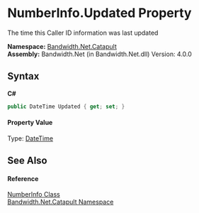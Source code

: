 ﻿# NumberInfo.Updated Property 
 

The time this Caller ID information was last updated

**Namespace:**&nbsp;<a href ="N_Bandwidth_Net_Catapult.md">Bandwidth.Net.Catapult</a><br />**Assembly:**&nbsp;Bandwidth.Net (in Bandwidth.Net.dll) Version: 4.0.0

## Syntax

**C#**<br />
``` C#
public DateTime Updated { get; set; }
```


#### Property Value
Type: <a href="http://msdn2.microsoft.com/en-us/library/03ybds8y" target="_blank">DateTime</a>

## See Also


#### Reference
<a href ="T_Bandwidth_Net_Catapult_NumberInfo.md">NumberInfo Class</a><br /><a href ="N_Bandwidth_Net_Catapult.md">Bandwidth.Net.Catapult Namespace</a><br />